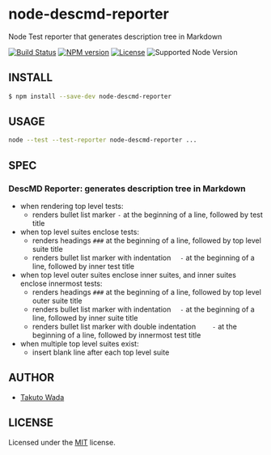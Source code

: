 node-descmd-reporter
================================

Node Test reporter that generates description tree in Markdown

[![Build Status][ci-image]][ci-url]
[![NPM version][npm-image]][npm-url]
[![License][license-image]][license-url]
![Supported Node Version](https://img.shields.io/node/v/node-descmd-reporter)


INSTALL
---------------------------------------

```sh
$ npm install --save-dev node-descmd-reporter
```

USAGE
---------------------------------------

```sh
node --test --test-reporter node-descmd-reporter ...
```

SPEC
---------------------------------------

### DescMD Reporter: generates description tree in Markdown
  - when rendering top level tests:
    - renders bullet list marker `-` at the beginning of a line, followed by test title
  - when top level suites enclose tests:
    - renders headings `###` at the beginning of a line, followed by top level suite title
    - renders bullet list marker with indentation `  -` at the beginning of a line, followed by inner test title
  - when top level outer suites enclose inner suites, and inner suites enclose innermost tests:
    - renders headings `###` at the beginning of a line, followed by top level outer suite title
    - renders bullet list marker with indentation `  -` at the beginning of a line, followed by inner suite title
    - renders bullet list marker with double indentation `    -` at the beginning of a line, followed by innermost test title
  - when multiple top level suites exist:
    - insert blank line after each top level suite


AUTHOR
---------------------------------------
* [Takuto Wada](https://github.com/twada)


LICENSE
---------------------------------------
Licensed under the [MIT](https://twada.mit-license.org) license.

[ci-image]: https://github.com/twada/node-descmd-reporter/workflows/Node.js%20CI/badge.svg
[ci-url]: https://github.com/twada/node-descmd-reporter/actions?query=workflow%3A%22Node.js+CI%22

[npm-url]: https://www.npmjs.com/package/node-descmd-reporter
[npm-image]: https://badge.fury.io/js/node-descmd-reporter.svg

[license-url]: https://twada.mit-license.org
[license-image]: https://img.shields.io/badge/license-MIT-brightgreen.svg
